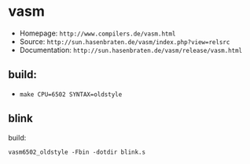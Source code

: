 # vasm

- Homepage: `http://www.compilers.de/vasm.html`
- Source: `http://sun.hasenbraten.de/vasm/index.php?view=relsrc`
- Documentation: `http://sun.hasenbraten.de/vasm/release/vasm.html`

## build:

- `make CPU=6502 SYNTAX=oldstyle`

## blink

build:

`vasm6502_oldstyle -Fbin -dotdir blink.s`
